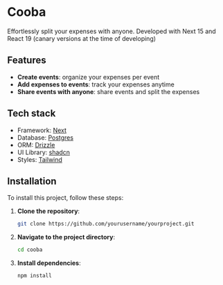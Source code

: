 # Cooba

Effortlessly split your expenses with anyone. Developed with Next 15 and React 19 (canary versions at the time of developing)

## Features

-   **Create events**: organize your expenses per event
-   **Add expenses to events**: track your expenses anytime
-   **Share events with anyone**: share events and split the expenses

## Tech stack

-   Framework: [Next](https://nextjs.org/)
-   Database: [Postgres](https://www.postgresql.org/)
-   ORM: [Drizzle](https://orm.drizzle.team/)
-   UI Library: [shadcn](https://ui.shadcn.com/)
-   Styles: [Tailwind](https://tailwindcss.com/)

## Installation

To install this project, follow these steps:

1. **Clone the repository**:
    ```bash
    git clone https://github.com/yourusername/yourproject.git
    ```
2. **Navigate to the project directory**:
    ```bash
    cd cooba
    ```
3. **Install dependencies**:
    ```bash
    npm install
    ```

